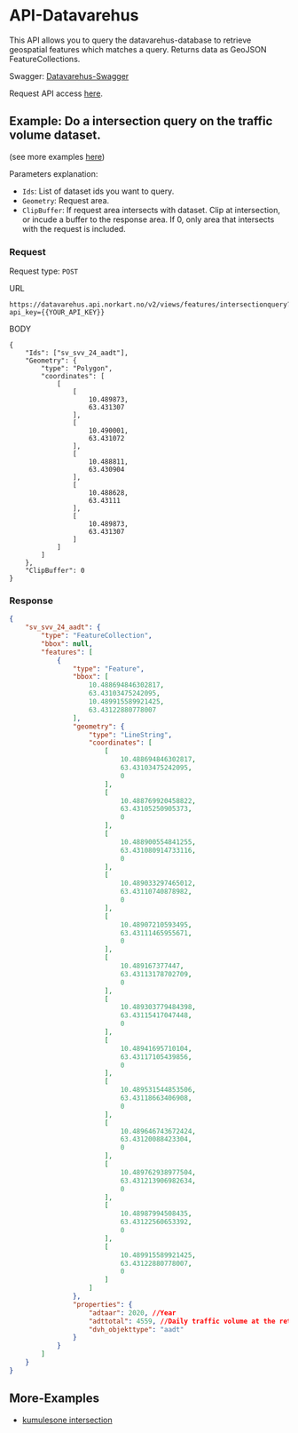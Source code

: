 # API-Datavarehus
This API allows you to query the datavarehus-database to retrieve geospatial features which matches a query. Returns data as GeoJSON FeatureCollections. 

Swagger: [Datavarehus-Swagger](https://datavarehus.api.norkart.no/swagger/index.html)

Request API access [here](https://www.norkart.no/dataoganalyse/).

## Example: Do a intersection query on the traffic volume dataset. 
(see more examples [here](#more-examples))

Parameters explanation:
* ```Ids```: List of dataset ids you want to query. 
* ```Geometry```: Request area. 
* ```ClipBuffer```: If request area intersects with dataset. Clip at intersection, or incude a buffer to the response area. If 0, only area that intersects with the request is included. 

### Request
Request type: ```POST```

URL
```
https://datavarehus.api.norkart.no/v2/views/features/intersectionquery?api_key={{YOUR_API_KEY}}
```
BODY
```
{
    "Ids": ["sv_svv_24_aadt"],
    "Geometry": {
        "type": "Polygon",
        "coordinates": [
            [
                [
                    10.489873,
                    63.431307
                ],
                [
                    10.490001,
                    63.431072
                ],
                [
                    10.488811,
                    63.430904
                ],
                [
                    10.488628,
                    63.43111
                ],
                [
                    10.489873,
                    63.431307
                ]
            ]
        ]
    },
    "ClipBuffer": 0
}
```

### Response

```json
{
    "sv_svv_24_aadt": {
        "type": "FeatureCollection",
        "bbox": null,
        "features": [
            {
                "type": "Feature",
                "bbox": [
                    10.488694846302817,
                    63.43103475242095,
                    10.489915589921425,
                    63.43122880778007
                ],
                "geometry": {
                    "type": "LineString",
                    "coordinates": [
                        [
                            10.488694846302817,
                            63.43103475242095,
                            0
                        ],
                        [
                            10.488769920458822,
                            63.43105250905373,
                            0
                        ],
                        [
                            10.488900554841255,
                            63.431080914733116,
                            0
                        ],
                        [
                            10.489033297465012,
                            63.43110740878982,
                            0
                        ],
                        [
                            10.48907210593495,
                            63.43111465955671,
                            0
                        ],
                        [
                            10.489167377447,
                            63.43113178702709,
                            0
                        ],
                        [
                            10.489303779484398,
                            63.43115417047448,
                            0
                        ],
                        [
                            10.48941695710104,
                            63.43117105439856,
                            0
                        ],
                        [
                            10.489531544853506,
                            63.43118663406908,
                            0
                        ],
                        [
                            10.489646743672424,
                            63.43120088423304,
                            0
                        ],
                        [
                            10.489762938977504,
                            63.431213906982634,
                            0
                        ],
                        [
                            10.48987994508435,
                            63.43122560653392,
                            0
                        ],
                        [
                            10.489915589921425,
                            63.43122880778007,
                            0
                        ]
                    ]
                },
                "properties": {
                    "adtaar": 2020, //Year
                    "adttotal": 4559, //Daily traffic volume at the returned area
                    "dvh_objekttype": "aadt"
                }
            }
        ]
    }
}
```

## More-Examples
- [kumulesone intersection](./MoreExamples/kumulesone_intersection.md)